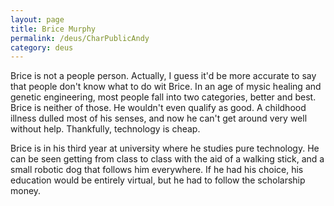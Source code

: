 ```yaml
---
layout: page
title: Brice Murphy
permalink: /deus/CharPublicAndy
category: deus
---
```

Brice is not a people person.  Actually, I guess it'd be more accurate to say that people don't know what to do wit Brice.  In an age of mysic healing and genetic engineering, most people fall into two categories, better and best.  Brice is neither of those.  He wouldn't even qualify as good.  A childhood illness dulled most of his senses, and now he can't get around very well without help.  Thankfully, technology is cheap.

Brice is in his third year at university where he studies pure technology.  He can be seen getting from class to class with the aid of a walking stick, and a small robotic dog that follows him everywhere.  If he had his choice, his education would be entirely virtual, but he had to follow the scholarship money.  






